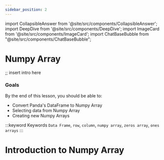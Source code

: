 ```yaml
---
sidebar_position: 2
---
```


import CollapsibleAnswer from '@site/src/components/CollapsibleAnswer';
import DeepDive from '@site/src/components/DeepDive';
import ImageCard from '@site/src/components/ImageCard';
import ChatBaseBubble from "@site/src/components/ChatBaseBubble";

# Numpy Array

;; insert intro here

<ChatBaseBubble/>

### Goals

By the end of this lesson, you should be able to:
- Convert Panda's DataFrame to Numpy Array
- Selecting data from Numpy Array
- Creating new Numpy Arrays

:::keyword Keywords
`Data Frame`, `row`, `column`, `numpy array`, `zeros array`, `ones arrays`
:::

# Introduction to Numpy Array


